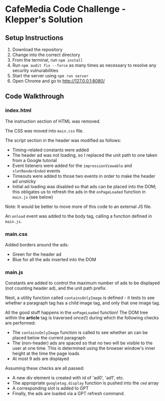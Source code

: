 # CafeMedia Code Challenge - Klepper's Solution

## Setup Instructions
1. Download the repository
1. Change into the correct directory
1. From the terminal, run ```npm install```
1. Run ```npm audit fix --force``` as many times as necessary to resolve any security vulnurabilities
1. Start the server using ```npm run server```
1. Open Chrome and go to http://127.0.0.1:8080/

## Code Walkthrough

### **index.html**
The instruction section of HTML was removed.

The CSS was moved into ```main.css``` file.

The script section in the header was modified as follows:
- Timing-related constants were added
- The header ad was not loading, so I replaced the unit path to one taken from a Google tutorial
- Event listeners were added for the ```impressionViewable``` and ```slotRenderEnded``` events
- Timeouts were added to those two events in order to make the header ad unsticky
- Initial ad loading was disabled so that ads can be placed into the DOM; this obligates us to refresh the ads in the ```onPageLoaded``` function in ```main.js``` (see below)

Note: It would be better to move more of this code to an external JS file.

An ```onload``` event was added to the body tag, calling a function defined in ```main.js```.


### **main.css**
Added borders around the ads:
- Green for the header ad
- Blue for all the ads inserted into the DOM


### **main.js**
Constants are added to control the maximum number of ads to be displayed (not counting header ad), and the unit path prefix.

Next, a utility function called ```containsOnlyImage``` is defined - it tests to see whether a paragraph tag has a child image tag, and only that one image tag.

All the good stuff happens in the ```onPageLoaded``` function! The DOM tree within the **article** tag is traversed once(!) during which the following checks are performed:
- The ```containsOnlyImage``` function is called to see whether an can be placed below the current paragraph
- The (non-header) ads are spaced so that no two will be visible to the user at one time. This is determined using the browser window's inner height at the time the page loads
- At most 9 ads are displayed

Assuming these checks are all passed:
- A new div element is created with id of 'ad0', 'ad1', etc.
- The appropriate ```googletag.display``` function is pushed into the ```cmd``` array
- A corresponding slot is added to GPT
- Finally, the ads are loaded via a GPT refresh command.

